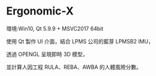 # Ergonomic-X

環境:Win10, Qt 5.9.9 + MSVC2017 64bit

使用 Qt 製作 UI 介面，結合 LPMS 公司的藍芽 LPMSB2 IMU，

透過 OPENGL 呈現即時 3D 模型，

並計算人因工程 RULA、REBA、AWBA 的人體風險分數。
